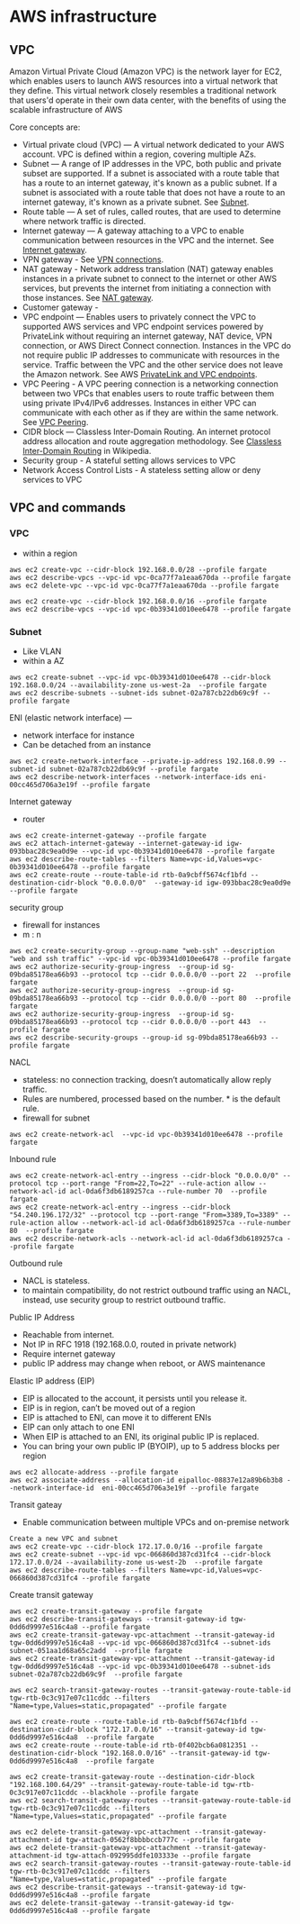 # AWS infrastructure

## VPC

Amazon Virtual Private Cloud (Amazon VPC) is the network layer for EC2, which enables users to launch AWS resources into a virtual network that they define. This virtual network closely resembles a traditional network that users'd operate in their own data center, with the benefits of using the scalable infrastructure of AWS

Core concepts are:
- Virtual private cloud (VPC) — A virtual network dedicated to your AWS account. VPC is defined within a region, covering multiple AZs.
- Subnet — A range of IP addresses in the VPC, both public and private subset are supported. If a subnet is associated with a route table that has a route to an internet gateway, it's known as a public subnet. If a subnet is associated with a route table that does not have a route to an internet gateway, it's known as a private subnet. See [Subnet](https://docs.aws.amazon.com/vpc/latest/userguide/VPC_Subnets.html).
- Route table — A set of rules, called routes, that are used to determine where network traffic is directed.
- Internet gateway — A gateway attaching to a VPC to enable communication between resources in the VPC and the internet. See [Internet gateway](https://docs.aws.amazon.com/vpc/latest/userguide/VPC_Internet_Gateway.html).
- VPN gateway - See [VPN connections](https://docs.aws.amazon.com/vpc/latest/userguide/vpn-connections.html).
- NAT gateway - Network address translation (NAT) gateway enables instances in a private subnet to connect to the internet or other AWS services, but prevents the internet from initiating a connection with those instances. See [NAT gateway](https://docs.aws.amazon.com/vpc/latest/userguide/vpc-nat-gateway.html).
- Customer gateway -
- VPC endpoint — Enables users to privately connect the VPC to supported AWS services and VPC endpoint services powered by PrivateLink without requiring an internet gateway, NAT device, VPN connection, or AWS Direct Connect connection. Instances in the VPC do not require public IP addresses to communicate with resources in the service. Traffic between the VPC and the other service does not leave the Amazon network. See AWS [PrivateLink and VPC endpoints](https://docs.aws.amazon.com/vpc/latest/userguide/endpoint-services-overview.html).
- VPC Peering - A VPC peering connection is a networking connection between two VPCs that enables users to route traffic between them using private IPv4/IPv6 addresses. Instances in either VPC can communicate with each other as if they are within the same network. See [VPC Peering](https://docs.aws.amazon.com/vpc/latest/peering/what-is-vpc-peering.html).
- CIDR block — Classless Inter-Domain Routing. An internet protocol address allocation and route aggregation methodology. See [Classless Inter-Domain Routing](http://en.wikipedia.org/wiki/CIDR_notation) in Wikipedia.
- Security group - A stateful setting allows services to VPC
- Network Access Control Lists - A stateless setting allow or deny services to VPC

## VPC and commands

### VPC
- within a region

```shell
aws ec2 create-vpc --cidr-block 192.168.0.0/28 --profile fargate
aws ec2 describe-vpcs --vpc-id vpc-0ca77f7a1eaa670da --profile fargate
aws ec2 delete-vpc --vpc-id vpc-0ca77f7a1eaa670da --profile fargate

aws ec2 create-vpc --cidr-block 192.168.0.0/16 --profile fargate
aws ec2 describe-vpcs --vpc-id vpc-0b39341d010ee6478 --profile fargate
```

### Subnet 
- Like VLAN
- within a AZ

```
aws ec2 create-subnet --vpc-id vpc-0b39341d010ee6478 --cidr-block 192.168.0.0/24 --availability-zone us-west-2a  --profile fargate
aws ec2 describe-subnets --subnet-ids subnet-02a787cb22db69c9f --profile fargate
```

ENI (elastic network interface) — 
- network interface for instance
- Can be detached from an instance

```
aws ec2 create-network-interface --private-ip-address 192.168.0.99 --subnet-id subnet-02a787cb22db69c9f --profile fargate
aws ec2 describe-network-interfaces --network-interface-ids eni-00cc465d706a3e19f --profile fargate
```

Internet gateway 
- router

```
aws ec2 create-internet-gateway --profile fargate
aws ec2 attach-internet-gateway --internet-gateway-id igw-093bbac28c9ea0d9e --vpc-id vpc-0b39341d010ee6478 --profile fargate
aws ec2 describe-route-tables --filters Name=vpc-id,Values=vpc-0b39341d010ee6478 --profile fargate
aws ec2 create-route --route-table-id rtb-0a9cbff5674cf1bfd --destination-cidr-block "0.0.0.0/0"  --gateway-id igw-093bbac28c9ea0d9e  --profile fargate
```

security group
- firewall for instances
- m : n

```
aws ec2 create-security-group --group-name "web-ssh" --description  "web and ssh traffic" --vpc-id vpc-0b39341d010ee6478 --profile fargate
aws ec2 authorize-security-group-ingress  --group-id sg-09bda85178ea66b93 --protocol tcp --cidr 0.0.0.0/0 --port 22  --profile fargate
aws ec2 authorize-security-group-ingress  --group-id sg-09bda85178ea66b93 --protocol tcp --cidr 0.0.0.0/0 --port 80  --profile fargate
aws ec2 authorize-security-group-ingress  --group-id sg-09bda85178ea66b93 --protocol tcp --cidr 0.0.0.0/0 --port 443  --profile fargate
aws ec2 describe-security-groups --group-id sg-09bda85178ea66b93 --profile fargate
```

NACL
- stateless: no connection tracking, doesn’t automatically allow reply traffic.
- Rules are numbered, processed based on the number. * is the default rule. 
- firewall for subnet

```
aws ec2 create-network-acl  --vpc-id vpc-0b39341d010ee6478 --profile fargate
```

Inbound rule

```
aws ec2 create-network-acl-entry --ingress --cidr-block "0.0.0.0/0" --protocol tcp --port-range "From=22,To=22" --rule-action allow --network-acl-id acl-0da6f3db6189257ca --rule-number 70  --profile fargate
aws ec2 create-network-acl-entry --ingress --cidr-block "54.240.196.172/32" --protocol tcp --port-range "From=3389,To=3389" --rule-action allow --network-acl-id acl-0da6f3db6189257ca --rule-number 80  --profile fargate
aws ec2 describe-network-acls --network-acl-id acl-0da6f3db6189257ca --profile fargate
```

Outbound rule
- NACL is stateless. 
- to maintain compatibility, do not restrict outbound traffic using an NACL, instead, use security group to restrict outbound traffic.

Public IP Address
- Reachable from internet. 
- Not IP in RFC 1918 (192.168.0.0, routed in private network)
- Require internet gateway
- public IP address may change when reboot, or AWS maintenance

Elastic IP address (EIP)
- EIP is allocated to the account, it persists until you release it.
- EIP is in region, can’t be moved out of a region
- EIP is attached to ENI, can move it to different ENIs
- EIP can only attach to one ENI
- When EIP is attached to an ENI, its original public IP is replaced.
- You can bring your own public IP (BYOIP), up to 5 address blocks per region

```
aws ec2 allocate-address --profile fargate
aws ec2 associate-address --allocation-id eipalloc-08837e12a89b6b3b8 --network-interface-id  eni-00cc465d706a3e19f --profile fargate
```

Transit gateay
- Enable communication between multiple VPCs and on-premise network

```
Create a new VPC and subnet
aws ec2 create-vpc --cidr-block 172.17.0.0/16 --profile fargate
aws ec2 create-subnet --vpc-id vpc-066860d387cd31fc4 --cidr-block 172.17.0.0/24 --availability-zone us-west-2b  --profile fargate
aws ec2 describe-route-tables --filters Name=vpc-id,Values=vpc-066860d387cd31fc4 --profile fargate
```

Create transit gateway

```
aws ec2 create-transit-gateway --profile fargate
aws ec2 describe-transit-gateways --transit-gateway-id tgw-0dd6d9997e516c4a8 --profile fargate
aws ec2 create-transit-gateway-vpc-attachment --transit-gateway-id  tgw-0dd6d9997e516c4a8 --vpc-id vpc-066860d387cd31fc4 --subnet-ids subnet-051aa1d68a65c2add  --profile fargate
aws ec2 create-transit-gateway-vpc-attachment --transit-gateway-id  tgw-0dd6d9997e516c4a8 --vpc-id vpc-0b39341d010ee6478 --subnet-ids subnet-02a787cb22db69c9f  --profile fargate

aws ec2 search-transit-gateway-routes --transit-gateway-route-table-id tgw-rtb-0c3c917e07c11cddc --filters "Name=type,Values=static,propagated" --profile fargate

aws ec2 create-route --route-table-id rtb-0a9cbff5674cf1bfd --destination-cidr-block "172.17.0.0/16" --transit-gateway-id tgw-0dd6d9997e516c4a8  --profile fargate
aws ec2 create-route --route-table-id rtb-0f402bcb6a0812351 --destination-cidr-block "192.168.0.0/16" --transit-gateway-id tgw-0dd6d9997e516c4a8  --profile fargate

aws ec2 create-transit-gateway-route --destination-cidr-block "192.168.100.64/29" --transit-gateway-route-table-id tgw-rtb-0c3c917e07c11cddc --blackhole --profile fargate
aws ec2 search-transit-gateway-routes --transit-gateway-route-table-id tgw-rtb-0c3c917e07c11cddc --filters "Name=type,Values=static,propagated" --profile fargate

aws ec2 delete-transit-gateway-vpc-attachment --transit-gateway-attachment-id tgw-attach-0562f8bbbbccb777c --profile fargate
aws ec2 delete-transit-gateway-vpc-attachment --transit-gateway-attachment-id tgw-attach-092995ddfe103333e --profile fargate
aws ec2 search-transit-gateway-routes --transit-gateway-route-table-id tgw-rtb-0c3c917e07c11cddc --filters "Name=type,Values=static,propagated" --profile fargate
aws ec2 describe-transit-gateways --transit-gateway-id tgw-0dd6d9997e516c4a8 --profile fargate
aws ec2 delete-transit-gateway --transit-gateway-id tgw-0dd6d9997e516c4a8 --profile fargate
```
